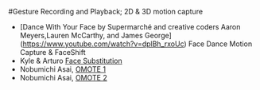 #Gesture Recording and Playback; 2D & 3D motion capture

* [Dance With Your Face by Supermarché and creative coders Aaron Meyers,Lauren McCarthy, and James George] (https://www.youtube.com/watch?v=dplBh_rxoUc) Face Dance Motion Capture & FaceShift 
* Kyle & Arturo [Face Substitution](
https://vimeo.com/29348533)
* Nobumichi Asai, [OMOTE 1](https://vimeo.com/103425574)
* Nobumichi Asai, [OMOTE 2](https://vimeo.com/117029335)